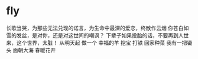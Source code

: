 # fly
长歌当哭，为那些无法兑现的诺言，为生命中最深的爱恋，终散作云烟
你苍白如雪的发丝，是对你，还是对这世间的嘲讽？
下辈子如果投胎的话，不要再到人世来，这个世界，太脏！
从明天起 做一个 幸福的羊 挖宝 打铁 回家种菜 我有一把锄头 面朝大海 春暖花开
